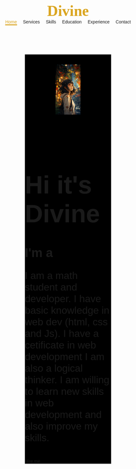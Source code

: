    
<!DOCTYPE html>
<html lang="en">

<head>
    <meta charset="UTF-8">
    <meta name="viewport" content="width=device-width, initial-scale=1.0">
    <!-- <link rel="stylesheet" href="https://cdnjs.cloudflare.com/ajax/libs/font-awesome/6.5.2/css/all.min.css"/> -->
    <title>My Portfolio Website</title>
    <link rel="stylesheet" href="d2.css" type="text/css"/>
    
</head>

<body>
    <header>
        <a href="#" class="logo">Divine</a>
        <nav>
            <a href="#" class="active">Home</a> &nbsp; &nbsp;
            <a href="#">Services</a> &nbsp; &nbsp;
            <a href="#">Skills</a> &nbsp; &nbsp;
            <a href="#">Education</a> &nbsp; &nbsp;
            <a href="#">Experience</a> &nbsp; &nbsp;
            <a href="#">Contact</a> &nbsp; &nbsp;
        </nav>
    </header>
    <section class="home">
        <div class="home-img">
            <img src="woman-8161029_1280.png"   alt="">
        </div>
        <div class="home-content">
            <h1>Hi it's <span>Divine</span></h1>
            <h3 class="typing-text">I'm a<span></span></h3>
            <p>I am a math student and developer. I have basic knowledge in web dev (html, css and Js). I have a cetificate in web development
                I am also a logical thinker. I am willing to learn new skills in web development and also improve my skills.
            </p><br>
            <!-- <div class="social-icons">
                <a href="#"><i class="fa-brands fa-linkedin"></i></a>
                <a href="#"><i class="fa-brands fa-github"></i></a>
                <a href="#"><i class="fa-brands fa-x-twitter"></i></a>
                <a href="#"><i class="fa-brands fa-instagram"></i></a>
            </div> -->
            <a href="#" class="btn">Hire me</a>
        </div>
    </section>
   <style>
      *{
    margin:0;
    padding:0;
   box-sizing: border-box;
   text-decoration: none;
   outline: none;
   border: none;
   font-family:Arial, Helvetica, sans-serif;
}

html{
    font-size:62.5%;
}

body{
    width:100%;
    height:100vh;
    overflow-x:hidden;
    background-color: black;
    color: whitesmoke;
}

header{
    margin-top: 20px;
    position:fixed;
    top:0;
    left:0;
    width:100%;
    padding:1rem 9%;
    background-color: transparent;
    filter:drop-shadow(10px);
    display:flex;
    justify-content: space-between;
    align-items: center;
    z-index:100;

}
.logo{
    font-size:3rem;
    font-family:serif;
    color: goldenrod;
    font-weight:800;
    cursor:pointer;
    transition:0.5s ease;
}
.logo:hover{
    transform:scale(1.1);
}

nav a{
    font-size: 1.8rem;
    color:white;
    margin-left:4rem;
    font-weight:500;
    transition:0.3s ease;
    border-bottom: 3px solid transparent;
}
nav a:hover,
nav a.active{
color: goldenrod;
border-bottom: 3px solid goldenrod;
}

@media(max-width:995px){
    nav{
        position:absolute;
        display:none;
        top:0;
        right:0;
        width:40%;
        border-left: 3px solid goldenrod;
        border-bottom: 3px solid goldenrod;
        border-bottom-left-radius:2rem;
        padding:1rem solid;
        background-color: black;
        border-top:0.1rem solid black;

    }
    
    nav.active{
        display:block;
        font-size:2rem;
        margin:3rem 0;
    }
    nav a:hover,
    nav a.active{
        padding:1rem;
        border-radius:0.5rem;
        border-bottom:0.5rem solid goldenrod;

    }
}

section{
    min-height: 100vh;
    padding:5rem 9% 5rem;
}
.home{
    display:flex;
    justify-content:center;
    align-items:center;
    gap:8rem;
    background-color: black;
}

.home-content h1{
    font-family: 'Segoe UI', Tahoma, Geneva, Verdana, sans-serif;
  font-size:6rem;
  font-weight:700;
  line-height: 1.3;
}
.home-content p{
    font-size:2rem;
}

span{
    color:goldenrod;
}

.home-content h3{
    font-size: 4rem;
    margin-bottom: 1rem;
    font-weight:700;

}

.home-img{
    border-radius: 50%;
}

.home-img img{
    position:relative;
    width:32vw;
    border-radius:50%;
    box-shadow: 0 0 25px solid goldenrod;
    cursor:pointer;
    transition:0.2s linear;
}

.home-img img:hover{
    font-size:1.8rem;
    font-weight:500;

}

.btn{
display:inline-block;
padding:1rem 2.8rem;
background-color: black;
border-radius:4rem;
font-size:1.6rem;
color:goldenrod;
letter-spacing:0.3rem;
font-weight:600;
transition:0.3s ease;
cursor:pointer;
}

.btn:hover{
    transform:scale3d(1.03);
    background-color: goldenrod;
    box-shadow: 0 0 25px goldenrod;
}

.typing-texxt span{
    position:relative;

}

.typing-text span::before {
content: "Web Developer";
color: goldenrod;
animation:words 20s infinite

}

.typing-text span::after {
    content: "";
    background-color: black;
    position:absolute;
    width:calc(100% + 8px);
    height:5%;
    border-left:3px solid black;
    right:-8;
    animation:cursor 0.6s infinite;
 }
 
    @keyframes cursor{
        to{
            border-left: 3px solid goldenrod;
        }
    }
    @keyframes words{
        0%, 20%{
            content:"Freelancer";
        }
        21%, 40%{
            content:"Web developer";
        }
        41%, 60%{
            content:"Web designer";
        }
        61%, 80%{
            content:"Data Analyst"
        }
        81%, 100%{
            content:"Mathlete..."
        }
    }

    @media (max-width:1000px) {
        .home{
            gap:4rem;
        }
    }
    

    @media (max-width:995px) {
        .home{
            flex-direction:column;
            margin:5rem 4rem;
        }
        
    }

    .home .home-content h3{
        font-size:2.5rem;
    }

    .home-content h1{
        font-size:5rem;
    }
    
    .home-img img{
        width:70vh;
        margin-top:4rem;
    }
    

    @media (min-width: 320px ){
        .home-img img{
            width:80px;
            margin-top:2rem;
        }
         body{
            width:100%;
        }
    }
    @media screen and (max-width: 800px) {
        .left, .main, .right {
          width: 100%;  
        }
        body{
            width:100%;
        }}
       
 
   </style>
</body>

</html>
